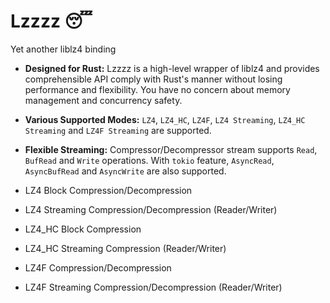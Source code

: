 # Lzzzz 😴
Yet another liblz4 binding

- **Designed for Rust:** Lzzzz is a high-level wrapper of liblz4 and provides comprehensible API comply with Rust's manner without losing performance and flexibility. You have no concern about memory management and concurrency safety.

- **Various Supported Modes:** `LZ4`, `LZ4_HC`, `LZ4F`, `LZ4 Streaming`, `LZ4_HC Streaming` and `LZ4F Streaming` are supported.

- **Flexible Streaming:** Compressor/Decompressor stream supports `Read`, `BufRead` and `Write` operations. 
With `tokio` feature, `AsyncRead`, `AsyncBufRead` and `AsyncWrite` are also supported.

- LZ4 Block Compression/Decompression
- LZ4 Streaming Compression/Decompression (Reader/Writer)
- LZ4_HC Block Compression
- LZ4_HC Streaming Compression (Reader/Writer)
- LZ4F Compression/Decompression
- LZ4F Streaming Compression/Decompression (Reader/Writer)
